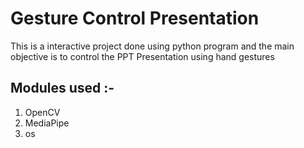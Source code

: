 # Gesture Control Presentation
 This is a interactive project done using python program and the main objective is to control the PPT Presentation using hand gestures

 ## Modules used :- 
 1. OpenCV
 2. MediaPipe
 3. os
